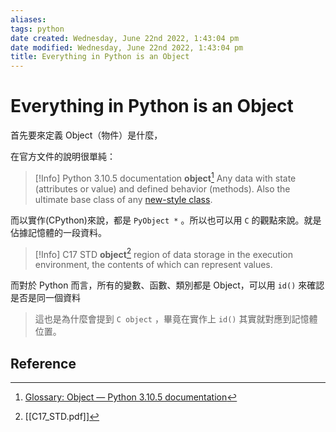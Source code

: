 ```yaml
---
aliases: 
tags: python 
date created: Wednesday, June 22nd 2022, 1:43:04 pm
date modified: Wednesday, June 22nd 2022, 1:43:04 pm
title: Everything in Python is an Object
---
```


# Everything in Python is an Object

首先要來定義 Object（物件）是什麼，

在官方文件的說明很單純：

> [!Info] Python 3.10.5 documentation
> **object**[^1]
> Any data with state (attributes or value) and defined behavior (methods). Also the ultimate base class of any [new-style class](https://docs.python.org/3/glossary.html#term-new-style-class).

而以實作(CPython)來說，都是 `PyObject *` 。所以也可以用 `C` 的觀點來說。就是佔據記憶體的一段資料。

> [!Info] C17 STD
> **object**[^2]
> region of data storage in the execution environment, the contents of which can represent values.

而對於 Python 而言，所有的變數、函數、類別都是 Object，可以用 `id()` 來確認是否是同一個資料
> 這也是為什麼會提到 `C object` ，畢竟在實作上 `id()` 其實就對應到記憶體位置。



## Reference

[^1]: [Glossary: Object — Python 3.10.5 documentation](https://docs.python.org/3/glossary.html#term-object)
[^2]: [[C17_STD.pdf]]